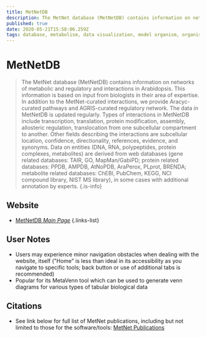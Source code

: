```yaml
---
title: MetNetDB
description: The MetNet database (MetNetDB) contains information on networks of metabolic and regulatory and interactions in Arabidopsis.
published: true
date: 2020-05-21T15:58:06.259Z
tags: database, metabolism, data visualization, model organism, organism-specific
---
```


# MetNetDB

> The MetNet database (MetNetDB) contains information on networks of metabolic and regulatory and interactions in Arabidopsis. This information is based on input from biologists in their area of expertise. In addition to the MetNet-curated interactions, we provide Aracyc-curated pathways and AGRIS-curated regulatory network. The data in MetNetDB is updated regularly. 
&NewLine;
Types of interactions in MetNetDB include transcription, translation, protein modification, assembly, allosteric regulation, translocation from one subcellular compartment to another. Other fields describing the interactions are subcellular location, confidence, directionality, references, evidence, and synonyms. Data on entities (DNA, RNA, polypeptides, protein complexes, metabolites) are derived from web databases (gene related databases: TAIR, GO, MapMan/GabiPD; protein related databases: PPDB, AMPDB, AtNoPDB, AraPerox, PLprot, BRENDA; metabolite related databases: ChEBI, PubChem, KEGG, NCI compound library, NIST MS library), in some cases with additional annotation by experts.
{.is-info}


## Website

- [MetNetDB *Main Page*](http://metnetweb.gdcb.iastate.edu/MetNet_db.htm)
{.links-list}

## User Notes
- Users may experience minor navigation obstacles when dealing with the website, itself ("Home" is less than ideal in its accessibility as you navigate to specific tools; back button or use of additional tabs is recommended)
- Popular for its MetaVenn tool which can be used to generate venn diagrams for various types of tabular biological data

## Citations
- See link below for full list of MetNet publications, including but not limited to those for the software/tools:
[MetNet Publications](http://metnetweb.gdcb.iastate.edu/MetNet_public.htm)

